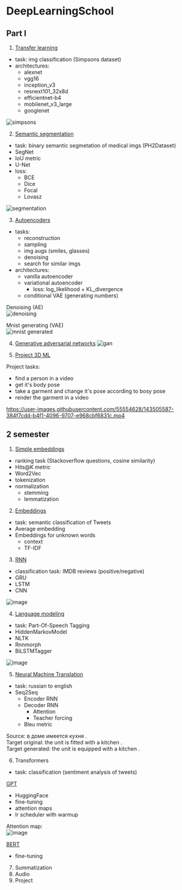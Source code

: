 # DeepLearningSchool

## Part I
    
1. [Transfer learning](https://nbviewer.org/github/Uniholder/DeepLearningSchool/blob/main/1_semester/8_CNN_HW_Kaggle_Simpsons/simpsons_transfer_learning.ipynb)
- task: img classification (Simpsons dataset)
- architectures:
  - alexnet
  - vgg16
  - inception_v3
  - resnext101_32x8d
  - efficientnet-b4
  - mobilenet_v3_large
  - googlenet
  
![simpsons](https://user-images.githubusercontent.com/55554628/143505895-1204d560-b27c-489e-81c8-dcb4bf837ccf.png)

      
2. [Semantic segmentation](https://nbviewer.org/github/Uniholder/DeepLearningSchool/blob/main/1_semester/9_Semantic_segmentation/%5Bhw%5Dsemantic_segmentation.ipynb)
  - task: binary semantic segmetation of medical imgs (PH2Dataset)
  - SegNet
  - IoU metric
  - U-Net
  - loss:
    - BCE
    - Dice
    - Focal
    - Lovasz

![segmentation](https://user-images.githubusercontent.com/55554628/143505906-174e823b-2c61-4833-b1da-b5c185701e5f.png)

    
3. [Autoencoders](https://github.com/Uniholder/DeepLearningSchool/blob/main/1_semester/12_Autoencoders/%5Bhw%5Dautoencoders.ipynb)
  - tasks:
    - reconstruction
    - sampling
    - img augs (smiles, glasses)
    - denoising
    - search for similar imgs
  - architectures:
    - vanilla autoencoder
    - variational autoencoder
      - loss: log_likelihood + KL_divergence
    - conditional VAE (generating numbers)

Denoising (AE)<br>
![denoising](https://user-images.githubusercontent.com/55554628/143505917-1db1f258-999f-42bb-9584-3907423b71d9.png)

Mnist generating (VAE)<br>
![mnist generated](https://user-images.githubusercontent.com/55554628/143505926-31db242b-2181-4869-b5f6-927772b2c63e.png)
    
4. [Generative adversarial networks](http://nbviewer.ipython.org/urls/raw.github.com/Uniholder/DeepLearningSchool/main/1_semester/13_GAN/%5Bhw%5Dgan.ipynb)
![gan](https://user-images.githubusercontent.com/55554628/143505934-cd9f0ce7-d635-4975-901f-5a8ab1cc325b.png)

6. [Project 3D ML](https://nbviewer.org/github/Uniholder/DeepLearningSchool/blob/main/1_semester/14_3D_ML_project/Project/Project.ipynb)

Project tasks:
  - find a person in a video
  - get it's body pose
  - take a garment and change it's pose according to bosy pose
  - render the garment in a video

https://user-images.githubusercontent.com/55554628/143505587-384f7cdd-b4f1-4096-9707-e968cbf6831c.mp4


## 2 semester

1. [Simple embeddings](http://nbviewer.ipython.org/urls/raw.github.com/Uniholder/DeepLearningSchool/main/2_semester/1_NLP/%5Bhomework%5Dsimple_embeddings.ipynb)
  - ranking task (Stackoverflow questions, cosine similarity)
  - Hits@K metric
  - Word2Vec
  - tokenization
  - normalization
    - stemming
    - lemmatization

2. [Embeddings](https://nbviewer.org/github/Uniholder/DeepLearningSchool/blob/main/2_semester/2_Embeddings/%5Bhomework%5Dembeddings.ipynb)
  - task: semantic classification of Tweets
  - Average embedding
  - Embeddings for unknown words
    - context
    - TF-IDF
    
3. [RNN](https://nbviewer.org/github/Uniholder/DeepLearningSchool/blob/main/2_semester/3_RNN/%5Bhomework%5Dclassification.ipynb)
  - classification task: IMDB reviews (positive/negative)
  - GRU
  - LSTM
  - CNN

![image](https://user-images.githubusercontent.com/55554628/143505856-289a712c-8cff-4f9b-9e32-8622d46a51a2.png)

  
4. [Language modeling](https://nbviewer.org/github/Uniholder/DeepLearningSchool/blob/main/2_semester/4_Language_modelling/%5Bhomework%5Dlanguage_model.ipynb)
  - task: Part-Of-Speech Tagging
  - HiddenMarkovModel
  - NLTK
  - Rnnmorph
  - BiLSTMTagger
 
 ![image](https://user-images.githubusercontent.com/55554628/143506007-86b48195-2db0-4fda-a9de-b63bd89ac123.png)
  
5. [Neural Machine Translation](https://nbviewer.org/github/Uniholder/DeepLearningSchool/blob/main/2_semester/5_NMT/%5Bhomework%5DNeuralMachineTranslation.ipynb)
  - task: russian to english
  - Seq2Seq
    - Encoder RNN
    - Decoder RNN
      - Attention
      - Teacher forcing
    - Bleu metric
  
Source: в доме имеется кухня .<br>
Target original: the unit is fitted with a kitchen .<br>
Target generated: the unit is equipped with a kitchen .<br>
  
6. Transformers
  - task: classification (sentiment analysis of tweets)
  
[GPT](https://nbviewer.org/github/Uniholder/DeepLearningSchool/blob/main/2_semester/6_Transformers/%5Bhomework_part1%5DGPT.ipynb)
  - HuggingFace
  - fine-tuning
  - attention maps
  - lr scheduler with warmup

Attention map:<br>
![image](https://user-images.githubusercontent.com/55554628/143506221-2153eebd-2b55-461f-b37e-0fee547064d4.png)
  
[BERT](https://nbviewer.org/github/Uniholder/DeepLearningSchool/blob/main/2_semester/6_Transformers/%5Bhomework_part2%5DBERT_for_text_classification.ipynb)
  - fine-tuning
  
7. Summatization
8. Audio
9. Project
